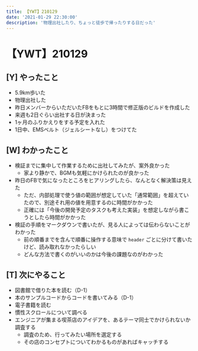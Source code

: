 ```yaml
---
title: 【YWT】210129
date: '2021-01-29 22:30:00'
description: '物理出社したり、ちょっと徒歩で帰ったりする日だった'
---
```


# 【YWT】210129

## [Y] やったこと

- 5.9km歩いた
- 物理出社した
- 昨日メンバーからいただいたFBをもとに3時間で修正版のビルドを作成した
- 来週も2日ぐらい出社する日が決まった
- 1ヶ月のふりかえりをする予定を入れた
- 1日中、EMSベルト（ジェルシートなし）をつけてた

## [W] わかったこと

- 検証までに集中して作業するために出社してみたが、案外良かった
  - 家より静かで、BGMも気軽にかけられたのが良かった
- 昨日のFBで気になったところをヒアリングしたら、なんとなく解決策は見えた
  - ただ、内部処理で使う値の範囲が想定していた「通常範囲」を超えていたので、別途それ用の値を用意するのに時間がかかった
  - 正確には「今後の開発予定のタスクも考えた実装」を想定しながら書こうとしたら時間がかかった
- 検証の手順をマークダウンで書いたが、見る人によっては伝わらないことがわかった
  - 前の順番までを含んで順番に操作する意味で `header` ごとに分けて書いたけど、読み取れなかったらしい
  - どんな方法で書くのがいいのかは今後の課題なのがわかった

## [T] 次にやること

- 図書館で借りた本を読む（D-1）
- 本のサンプルコードからコードを書いてみる（D-1）
- 電子書籍を読む
- 慣性スクロールについて調べる
- エンジニアが集まる喫茶店のアイデアを、あるテーマ同士でかけられないか調査する
  - 調査のため、行ってみたい場所を選定する
  - その店のコンセプトについてわかるものがあればキャッチする
